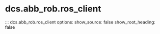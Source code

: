# dcs.abb_rob.ros_client

::: dcs.abb_rob.ros_client
    options:
      show_source: false
      show_root_heading: false
